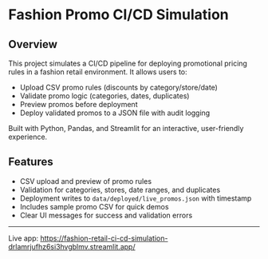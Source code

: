 # Fashion Promo CI/CD Simulation

## Overview

This project simulates a CI/CD pipeline for deploying promotional pricing rules in a fashion retail environment. It allows users to:

- Upload CSV promo rules (discounts by category/store/date)
- Validate promo logic (categories, dates, duplicates)
- Preview promos before deployment
- Deploy validated promos to a JSON file with audit logging

Built with Python, Pandas, and Streamlit for an interactive, user-friendly experience.

## Features

- CSV upload and preview of promo rules  
- Validation for categories, stores, date ranges, and duplicates  
- Deployment writes to `data/deployed/live_promos.json` with timestamp  
- Includes sample promo CSV for quick demos  
- Clear UI messages for success and validation errors

---
Live app: https://fashion-retail-ci-cd-simulation-drlamrjufhz6si3hvgblmv.streamlit.app/
